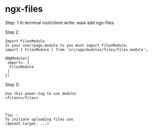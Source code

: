 # ngx-files
Step: 1 
In terminal root/client write:
waw add ngx-files

Step 2:
```
Import FilesModule
In your user/page.module.ts you must import FilesModule:
import { FilesModule } from 'src/app/modules/files/files.module';
```

```
@NgModule({
 imports: [
  FilesModule
 ]
})
```
Step 3:
```
Use this power-tag to use module:
<files></files>
```
```


Tip: : 
To initiate uploading files use
($event.target. ...)
